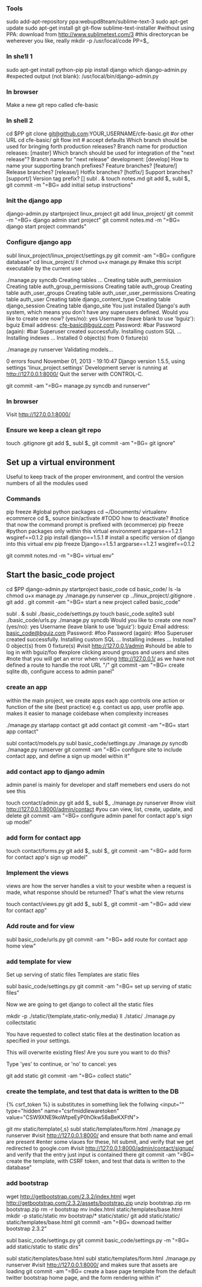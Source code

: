 ### Tools

sudo add-apt-repository ppa:webupd8team/sublime-text-3
sudo apt-get update
sudo apt-get install git git-flow sublime-text-installer
#without using PPA: download from http://www.sublimetext.com/3
#this directorycan be weherever you like, really
mkdir -p /usr/local/code
PP=$_

### In she1l 1

sudo apt-get install python-pip 
pip install django
which django-admin.py 
#expected output (not blank): /usr/local/bin/django-admin.py

### In browser

Make a new git repo called cfe-basic

### In shell 2

cd $PP
git clone git@github.com:YOUR_USERNAME/cfe-basic.git #or other URL
cd cfe-basic/
git flow init # accept defaults
Which branch should be used for bringing forth production releases?
Branch name for production releases: [master] 
Which branch should be used for integration of the "next release"?
Branch name for "next release" development: [develop] 
How to name your supporting branch prefixes?
Feature branches? [feature/] 
Release branches? [release/] 
Hotfix branches? [hotfix/] 
Support branches? [support/] 
Version tag prefix? [] 
subl . &
touch notes.md
git add $_
subl $_
git commit -m "=BG= add initial setup instructions"

### Init the django app

django-admin.py startproject linux_project
git add linux_project/
git commit -m "=BG= django admin start project"
git commit  notes.md -m "=BG= django start project commands"

### Configure django app

subl linux_project/linux_project/settings.py
git commit -am "=BG= configure database"
cd linux_project/
ll
chmod u+x manage.py #make this script executable by the current user

./manage.py syncdb
Creating tables ...
Creating table auth_permission
Creating table auth_group_permissions
Creating table auth_group
Creating table auth_user_groups
Creating table auth_user_user_permissions
Creating table auth_user
Creating table django_content_type
Creating table django_session
Creating table django_site
You just installed Django's auth system, which means you don't have any superusers defined.
Would you like to create one now? (yes/no): yes
Username (leave blank to use 'bguiz'): bguiz
Email address: cfe-basic@bguiz.com
Password: #bar
Password (again): #bar
Superuser created successfully.
Installing custom SQL ...
Installing indexes ...
Installed 0 object(s) from 0 fixture(s)

./manage.py runserver
Validating models...

0 errors found
November 01, 2013 - 19:10:47
Django version 1.5.5, using settings 'linux_project.settings'
Development server is running at http://127.0.0.1:8000/
Quit the server with CONTROL-C.

git commit -am "=BG= manage.py syncdb and runserver"

### In browser

Visit http://127.0.0.1:8000/

### Ensure we keep a clean git repo

touch .gitignore
git add $_
subl $_
git commit -am "=BG= git ignore"

## Set up a virtual environment

Useful to keep track of the proper environment, and control the version numbers of all the modules used

### Commands

pip freeze #global python packages
cd ~/Documents/
virtualenv ecommerce
cd $_
source bin/activate
#TODO how to deactivate?
#notice that now the command prompt is prefixed with (ecommerce)
pip freeze #python packages only within this virtual environment
argparse==1.2.1
wsgiref==0.1.2
pip install django==1.5.1 # install a specific version of django into this virtual env
pip freeze
Django==1.5.1
argparse==1.2.1
wsgiref==0.1.2

git commit notes.md -m "=BG= virtual env"

## Start the basic_code project

cd $PP
django-admin.py startproject  basic_code
cd basic_code/
ls -la
chmod u+x manage.py 
./manage.py runserver
cp ../linux_project/.gitignore .
git add .
git commit -am "=BG= start a new project called basic_code"

subl . &
subl ./basic_code/settings.py
touch basic_code.sqlite3
subl ./basic_code/urls.py
./manage.py syncdb
Would you like to create one now? (yes/no): yes
Username (leave blank to use 'bguiz'): bguiz
Email address: basic_code@bguiz.com
Password: #foo
Password (again): #foo
Superuser created successfully.
Installing custom SQL ...
Installing indexes ...
Installed 0 object(s) from 0 fixture(s)
#visit http://127.0.0.1/admin
#should be able to log in with bguiz/foo
#explore clicking around groups and users and sites
#note that you will get an error when visiting http://127.0.0.1/ as we have not defined a route to handle the root URL "/"
git commit -am "=BG= create sqlite db, configure access to admin panel"

### create an app

within the main project, we create apps
each app controls one action or function of the site (best practice)
e.g. contact us app, user profile app.
makes it easier to manage coidebase when complexity increases

./manage.py startapp contact
git add contact
git commit -am "=BG= start app contact"

subl contact/models.py 
subl basic_code/settings.py
./manage.py syncdb
./manage.py runserver
git commit -am "=BG= configure site to include contact app, and define a sign up model within it"

### add contact app to django admin

admin panel is mainly for developer and staff memebers
end users do not see this

touch contact/admin.py
git add $_
subl $_
./manage.py runserver
#now visit http://127.0.0.1:8000/admin/contact
#you can view, list, create, update, and delete
git commit -am "=BG= configure admin panel for contact app's sign up model"

### add form for contact app

touch contact/forms.py
git add $_
subl $_
git commit -am "=BG= add form for contact app's sign up model"

### Implement the views

views are how the server handles a visit to your wesbite
when a request is made, what response should be returned? That's what the view returns 

touch contact/views.py
git add $_
subl $_
git commit -am "=BG= add view for contact app"

### Add route and for view

subl basic_code/urls.py
git commit -am "=BG= add route for contact app home view"

### add template for view

Set up serving of static files
Templates are static files

subl basic_code/settings.py
git commit -am "=BG= set up serving of static files"

Now we are going to get django to collect all the static files

mkdir -p ./static/{template,static-only,media}
ll ./static/
./manage.py collectstatic

You have requested to collect static files at the destination
location as specified in your settings.

This will overwrite existing files!
Are you sure you want to do this?

Type 'yes' to continue, or 'no' to cancel: yes

git add static
git commit -am "=BG= collect static"

### create the template, and test that data is written to the DB

{% csrf_token %} is substitutes in something liek the follwing
<input="" type="hidden" name="csrfmiddlewaretoken" value="CSW9XNE9koWtpeEyP0hOkw58aBeKXFtN">

git mv static/template{,s}
subl static/templates/form.html 
./manage.py runserver
#visit http://127.0.0.1:8000/ and ensure that both name and email are present
#enter some vlaues for these, hit submit, and verify that we get redirected to google.com
#visit http://127.0.0.1:8000/admin/contact/signup/ and verify that the entry just input is contained there
git commit -am "=BG= create the template, with CSRF token, and test that data is written to the database"

### add bootstrap

wget http://getbootstrap.com/2.3.2/index.html
wget http://getbootstrap.com/2.3.2/assets/bootstrap.zip
unzip bootstrap.zip
rm bootstrap.zip
rm -r bootstrap
mv index.html static/templates/base.html
mkdir -p static/static
mv bootstrap/* static/static/
git add static/static/ static/templates/base.html
git commit -am "=BG= downoad twitter bootstrap 2.3.2"

subl basic_code/settings.py
git commit basic_code/settings.py -m "=BG= add static/static to static dirs"

subl static/templates/base.html
subl static/templates/form.html
./manage.py runserver
#visit http://127.0.0.1:8000/ and makes sure that assets are loading
git commit -am "=BG= create a base page template from the default twitter bootstrap home page, and the form rendering within it"
